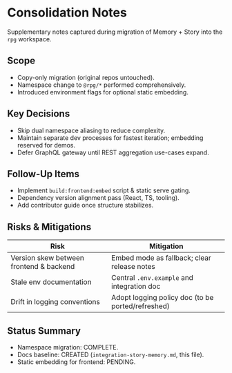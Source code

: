 # Consolidation Notes

Supplementary notes captured during migration of Memory + Story into the `rpg` workspace.

## Scope

- Copy-only migration (original repos untouched).
- Namespace change to `@rpg/*` performed comprehensively.
- Introduced environment flags for optional static embedding.

## Key Decisions

- Skip dual namespace aliasing to reduce complexity.
- Maintain separate dev processes for fastest iteration; embedding reserved for demos.
- Defer GraphQL gateway until REST aggregation use-cases expand.

## Follow-Up Items

- Implement `build:frontend:embed` script & static serve gating.
- Dependency version alignment pass (React, TS, tooling).
- Add contributor guide once structure stabilizes.

## Risks & Mitigations

| Risk | Mitigation |
|------|------------|
| Version skew between frontend & backend | Embed mode as fallback; clear release notes |
| Stale env documentation | Central `.env.example` and integration doc |
| Drift in logging conventions | Adopt logging policy doc (to be ported/refreshed) |

## Status Summary

- Namespace migration: COMPLETE.
- Docs baseline: CREATED (`integration-story-memory.md`, this file).
- Static embedding for frontend: PENDING.

